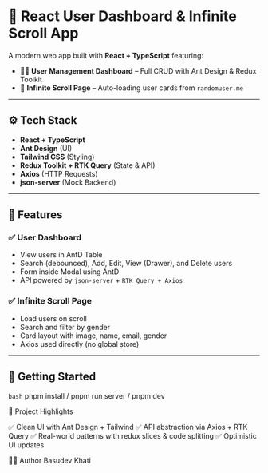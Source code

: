 # 🚀 React User Dashboard & Infinite Scroll App

A modern web app built with **React + TypeScript** featuring:

- 🧑‍💼 **User Management Dashboard** – Full CRUD with Ant Design & Redux Toolkit
- 🔄 **Infinite Scroll Page** – Auto-loading user cards from `randomuser.me`

---

## ⚙️ Tech Stack

- **React + TypeScript**
- **Ant Design** (UI)
- **Tailwind CSS** (Styling)
- **Redux Toolkit + RTK Query** (State & API)
- **Axios** (HTTP Requests)
- **json-server** (Mock Backend)

---

## 📌 Features

### ✅ User Dashboard
- View users in AntD Table
- Search (debounced), Add, Edit, View (Drawer), and Delete users
- Form inside Modal using AntD
- API powered by `json-server` + `RTK Query + Axios`

### ✅ Infinite Scroll Page
- Load users on scroll
- Search and filter by gender
- Card layout with image, name, email, gender
- Axios used directly (no global store)

---

## 🔧 Getting Started

```bash```
pnpm install / pnpm run server / pnpm dev


📁 Project Highlights

✅ Clean UI with Ant Design + Tailwind
✅ API abstraction via Axios + RTK Query
✅ Real-world patterns with redux slices & code splitting
✅ Optimistic UI updates

👨‍💻 Author
Basudev Khati
